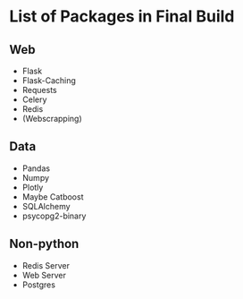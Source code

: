 List of Packages in Final Build
===

Web
---
*   Flask
*   Flask-Caching
*   Requests
*   Celery
*   Redis
*   (Webscrapping)


Data
---
*   Pandas
*   Numpy
*   Plotly
*   Maybe Catboost
*   SQLAlchemy
*   psycopg2-binary


Non-python
---
*   Redis Server
*   Web Server
*   Postgres